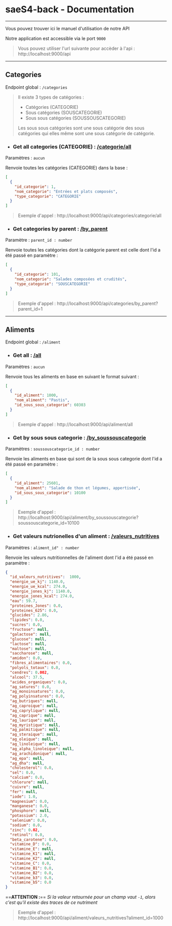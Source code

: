 # saeS4-back - Documentation

---

Vous pouvez trouver ici le manuel d'utilisation de notre API 

Notre application est accessible via le port `9000`
> Vous pouvez utiliser l'url suivante pour accèder à l'api :
> http://localhost:9000/api

---
## Categories

Endpoint global : `/categories`

> Il existe 3 types de catégories : 
> - Catégories (CATEGORIE)
> - Sous catégories (SOUSCATEGORIE)
> - Sous sous catégories (SOUSSOUSCATEGORIE)
> 
> Les sous sous catégories sont une sous catégorie des sous catégories qui elles 
> même sont une sous catégorie de catégorie.


- ### Get all categories (CATEGORIE) : [/categorie/all](http://localhost:9000/api/categories/categorie/all)

Paramètres : `aucun`

Renvoie toutes les catégories (CATEGORIE) dans la base :
```json
[
  {
    "id_categorie": 1,
    "nom_categorie": "Entrées et plats composés",
    "type_categorie": "CATEGORIE"
  }
]
```
> Exemple d'appel : http://localhost:9000/api/categories/categorie/all


- ### Get categories by parent : [/by_parent](http://localhost:9000/api/categories/by_parent?parent_id=1)

Paramètre : `parent_id : number`

Renvoie toutes les catégories dont la catégorie parent est celle dont l'id a été passé en paramètre :
```json
[
  {
    "id_categorie": 101,
    "nom_categorie": "Salades composées et crudités",
    "type_categorie": "SOUSCATEGORIE"
  }
]
```
> Exemple d'appel : http://localhost:9000/api/categories/by_parent?parent_id=1


---
## Aliments

Endpoint global : `/aliment`


- ### **Get all :** [/all](http://localhost:9000/api/aliment/all)

Paramètres : `aucun`

Renvoie tous les aliments en base en suivant le format suivant :
```json
[
  {
    "id_aliment": 1000,
    "nom_aliment": "Pastis",
    "id_sous_sous_categorie": 60303
  }
]
```
> Exemple d'appel : http://localhost:9000/api/aliment/all


- ### **Get by sous sous categorie :** [/by_soussouscategorie](http://localhost:9000/api/aliment/by_soussouscategorie?soussouscategorie_id=10100)

Paramètres : `soussouscategorie_id : number`

Renvoie les aliments en base qui sont de la sous sous categorie dont l'id a été passé en paramètre :
```json
[
  {
    "id_aliment": 25601,
    "nom_aliment": "Salade de thon et légumes, appertisée",
    "id_sous_sous_categorie": 10100
  }
]
```
> Exemple d'appel : http://localhost:9000/api/aliment/by_soussouscategorie?soussouscategorie_id=10100


- ### **Get valeurs nutrionelles d'un aliment :** [/valeurs_nutritives](http://localhost:9000/api/aliment/valeurs_nutritives?aliment_id=1000)

Paramètres : `aliment_id" : number`

Renvoie les valeurs nutritionnelles de l'aliment dont l'id a été passé en paramètre :

```json
{
  "id_valeurs_nutritives":  1000,
  "energie_ue_kj": 1140.0,
  "energie_ue_kcal": 274.0,
  "energie_jones_kj": 1140.0,
  "energie_jones_kcal": 274.0,
  "eau": 59.7,
  "proteines_Jones": 0.0,
  "proteines_625": 0.0,
  "glucides": 2.86,
  "lipides": 0.0,
  "sucres": 0.0,
  "fructose": null,
  "galactose": null,
  "glucose": null,
  "lactose": null,
  "maltose": null,
  "saccharose": null,
  "amidon": 0.0,
  "fibres_alimentaires": 0.0,
  "polyols_totaux": 0.0,
  "cendres": 0.002,
  "alcool": 37.5,
  "acides_organiques": 0.0,
  "ag_satures": 0.0,
  "ag_monoinsatures": 0.0,
  "ag_polyinsatures": 0.0,
  "ag_butriques": null,
  "ag_caproique": null,
  "ag_caprylique": null,
  "ag_caprique": null,
  "ag_laurique": null,
  "ag_myristique": null,
  "ag_palmitique": null,
  "ag_steraique": null,
  "ag_oleique": null,
  "ag_linoleique": null,
  "ag_alpha_linoleique": null,
  "ag_arachidonique": null,
  "ag_epa": null,
  "ag_dha": null,
  "cholesterol": 0.0,
  "sel": 0.0,
  "calcium": 0.0,
  "chlorure": null,
  "cuivre": null,
  "fer": null,
  "iode": 1.0,
  "magnesium": 0.0,
  "manganese": 0.0,
  "phosphore": null,
  "potassium": 2.0,
  "selenium": 0.0,
  "sodium": 0.0,
  "zinc": 0.02,
  "retinol": 0.0,
  "beta_carotene": 0.0,
  "vitamine_D": 0.0,
  "vitamine_E": null,
  "vitamine_K1": null,
  "vitamine_K2": null,
  "vitamine_C": 0.0,
  "vitamine_B1": 0.0,
  "vitamine_B2": 0.0,
  "vitamine_b3": 0.0,
  "vitamine_b5": 0.0
}
```
==**ATTENTION :**== *Si la valeur retournée pour un champ vaut `-1`, alors c'est qu'il existe des traces de ce nutriment*

> Exemple d'appel : http://localhost:9000/api/aliment/valeurs_nutritives?aliment_id=1000
